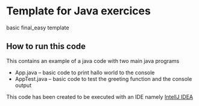# Template for Java exercices

basic final_easy template

## How to run this code

This contains an example of a java code with two main java programs
- App.java – basic code to print hallo world to the console
- AppTest.java – basic code to test the greeting function and the console output

This code has been created to be executed with an IDE namely [IntellJ IDEA](https://www.jetbrains.com/idea/)

